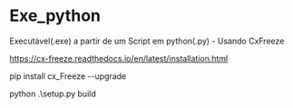 # Exe_python
Executável(.exe) a partir de um Script em python(.py) - Usando CxFreeze

https://cx-freeze.readthedocs.io/en/latest/installation.html

pip install cx_Freeze --upgrade

python .\setup.py build